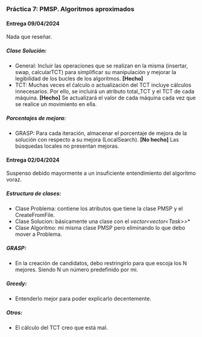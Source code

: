 ### Práctica 7: PMSP. Algoritmos aproximados

#### Entrega 09/04/2024
Nada que reseñar.

##### Clase Solución:
* General: Incluir las operaciones que se realizan en la misma (insertar, swap, calcularTCT) para simplificar su manipulación y mejorar la legibilidad de los bucles de los algoritmos. **[Hecho]**
* TCT: Muchas veces el ćalculo o actualización del TCT incluye cálculos innecesarios. Por ello, se incluirá un atributo total_TCT y el TCT de cada máquina. **[Hecho]** Se actualizará el valor de cada máquina cada vez que se realice un movimiento en ella.

##### Porcentajes de mejora:
* GRASP: Para cada iteración, almacenar el porcentaje de mejora de la solución con respecto a su mejora (LocalSearch). **[No hecho]** Las búsquedas locales no presentan mejoras.




#### Entrega 02/04/2024
Suspenso debido mayormente a un insuficiente entendimiento del algoritmo voraz.

##### Estructura de clases:
* Clase Problema: contiene los atributos que tiene la clase PMSP y el CreateFromFile.
* Clase Solucion: básicamente una clase con el **vector<vector<Task*>>**
* Clase Algoritmo: mi misma clase PMSP pero eliminando lo que debo mover a Problema.

##### GRASP:
* En la creación de candidatos, debo restringirlo para que escoja los N mejores. Siendo N un número predefinido por mi.

##### Greedy:
* Entenderlo mejor para poder explicarlo decentemente.

##### Otros:
* El cálculo del TCT creo que está mal.